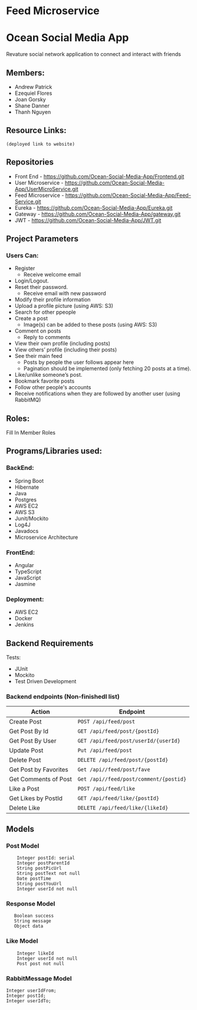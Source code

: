 # Feed Microservice

# Ocean Social Media App
Revature social network application to connect and interact with friends

## Members:
* Andrew Patrick
* Ezequiel Flores
* Joan Gorsky
* Shane Danner
* Thanh Nguyen

## Resource Links:

    (deployed link to website)

## Repositories
   * Front End - https://github.com/Ocean-Social-Media-App/Frontend.git
   * User Microservice - https://github.com/Ocean-Social-Media-App/UserMicroService.git
   * Feed Microservice - https://github.com/Ocean-Social-Media-App/Feed-Service.git
   * Eureka - https://github.com/Ocean-Social-Media-App/Eureka.git
   * Gateway - https://github.com/Ocean-Social-Media-App/gateway.git
   * JWT - https://github.com/Ocean-Social-Media-App/JWT.git


## Project Parameters
### Users Can:
* Register
    * Receive welcome email
* Login/Logout.
* Reset their password.
    * Receive email with new password
* Modify their profile information
* Upload a profile picture (using AWS: S3)
* Search for other ppeople
* Create a post
    * Image(s) can be added to these posts (using AWS: S3)
* Comment on posts
    * Reply to comments
* View their own profile (including posts)
* View others’ profile (including their posts)
* See their main feed
    * Posts by people the user follows appear here
    * Pagination should be implemented (only fetching 20 posts at a time).
* Like/unlike someone’s post.
* Bookmark favorite posts
* Follow other people's accounts
* Receive notifications when they are followed by another user (using RabbitMQ)

## Roles:
Fill In Member Roles

## Programs/Libraries used:

### BackEnd:
* Spring Boot
* Hibernate
* Java
* Postgres
* AWS EC2
* AWS S3
* Junit/Mockito
* Log4J
* Javadocs
* Microservice Architecture

### FrontEnd:
* Angular
* TypeScript
* JavaScript
* Jasmine

### Deployment:
* AWS EC2
* Docker
* Jenkins

## Backend Requirements
Tests:
* JUnit
* Mockito
* Test Driven Development

### Backend endpoints (Non-finishedl list)

|   Action                |             Endpoint                   |
|   ------                |             --------                   |
| Create Post             |  `POST /api/feed/post`                 |
| Get Post By Id          |  `GET /api/feed/post/{postId}`         |
| Get Post By User        |  `GET /api/feed/post/userId/{userId}`  |
| Update Post             |  `Put /api/feed/post`                  |
| Delete Post             |  `DELETE /api/feed/post/{postId}`      |
| Get Post by Favorites   |  `Get /api//feed/post/fave`            |
| Get Comments of Post    |  `Get /api//feed/post/comment/{postid}`|
| Like a Post             |  `POST /api/feed/like`                 |
| Get Likes by PostId     |  `GET /api/feed/like/{postId}`         |
| Delete Like             |  `DELETE /api/feed/like/{likeId}`      |

## Models
### Post Model
```
    Integer postId: serial
    Integer postParentId
    String postPicUrl
    String postText not null
    Date postTime
    String postYouUrl
    Integer userId not null
```
### Response Model
```
   Boolean success
   String message
   Object data
```
### Like Model
```
    Integer likeId
    Integer userId not null
    Post post not null
```
### RabbitMessage Model
    Integer userIdFrom;
    Integer postId;
    Integer userIdTo;
